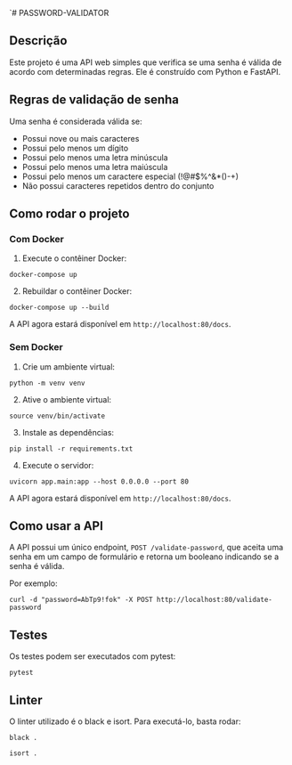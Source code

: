 `# PASSWORD-VALIDATOR

## Descrição

Este projeto é uma API web simples que verifica se uma senha é válida de acordo com determinadas regras. Ele é construído com Python e FastAPI.

## Regras de validação de senha

Uma senha é considerada válida se:

- Possui nove ou mais caracteres
- Possui pelo menos um dígito
- Possui pelo menos uma letra minúscula
- Possui pelo menos uma letra maiúscula
- Possui pelo menos um caractere especial (!@#$%^&*()-+)
- Não possui caracteres repetidos dentro do conjunto

## Como rodar o projeto

### Com Docker

1.  Execute o contêiner Docker:

`docker-compose up`

2.  Rebuildar o contêiner Docker:

`docker-compose up --build`

A API agora estará disponível em `http://localhost:80/docs`.

### Sem Docker

1.  Crie um ambiente virtual:

`python -m venv venv`

2.  Ative o ambiente virtual:

`source venv/bin/activate`

3.  Instale as dependências:

`pip install -r requirements.txt` 

4.  Execute o servidor:

`uvicorn app.main:app --host 0.0.0.0 --port 80` 

A API agora estará disponível em `http://localhost:80/docs`.

## Como usar a API

A API possui um único endpoint, `POST /validate-password`, que aceita uma senha em um campo de formulário e retorna um booleano indicando se a senha é válida.

Por exemplo:

`curl -d "password=AbTp9!fok" -X POST http://localhost:80/validate-password` 

## Testes

Os testes podem ser executados com pytest:

`pytest`

## Linter

O linter utilizado é o black e isort. Para executá-lo, basta rodar:

`black .`

`isort .`